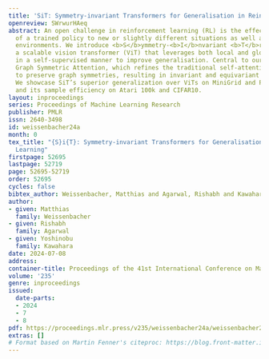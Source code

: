```yaml
---
title: 'SiT: Symmetry-invariant Transformers for Generalisation in Reinforcement Learning'
openreview: SWrwurHAeq
abstract: An open challenge in reinforcement learning (RL) is the effective deployment
  of a trained policy to new or slightly different situations as well as semantically-similar
  environments. We introduce <b>S</b>ymmetry-<b>I</b>nvariant <b>T</b>ransformer (<b>SiT</b>),
  a scalable vision transformer (ViT) that leverages both local and global data patterns
  in a self-supervised manner to improve generalisation. Central to our approach is
  Graph Symmetric Attention, which refines the traditional self-attention mechanism
  to preserve graph symmetries, resulting in invariant and equivariant latent representations.
  We showcase SiT’s superior generalization over ViTs on MiniGrid and Procgen RL benchmarks,
  and its sample efficiency on Atari 100k and CIFAR10.
layout: inproceedings
series: Proceedings of Machine Learning Research
publisher: PMLR
issn: 2640-3498
id: weissenbacher24a
month: 0
tex_title: "{S}i{T}: Symmetry-invariant Transformers for Generalisation in Reinforcement
  Learning"
firstpage: 52695
lastpage: 52719
page: 52695-52719
order: 52695
cycles: false
bibtex_author: Weissenbacher, Matthias and Agarwal, Rishabh and Kawahara, Yoshinobu
author:
- given: Matthias
  family: Weissenbacher
- given: Rishabh
  family: Agarwal
- given: Yoshinobu
  family: Kawahara
date: 2024-07-08
address:
container-title: Proceedings of the 41st International Conference on Machine Learning
volume: '235'
genre: inproceedings
issued:
  date-parts:
  - 2024
  - 7
  - 8
pdf: https://proceedings.mlr.press/v235/weissenbacher24a/weissenbacher24a.pdf
extras: []
# Format based on Martin Fenner's citeproc: https://blog.front-matter.io/posts/citeproc-yaml-for-bibliographies/
---
```

